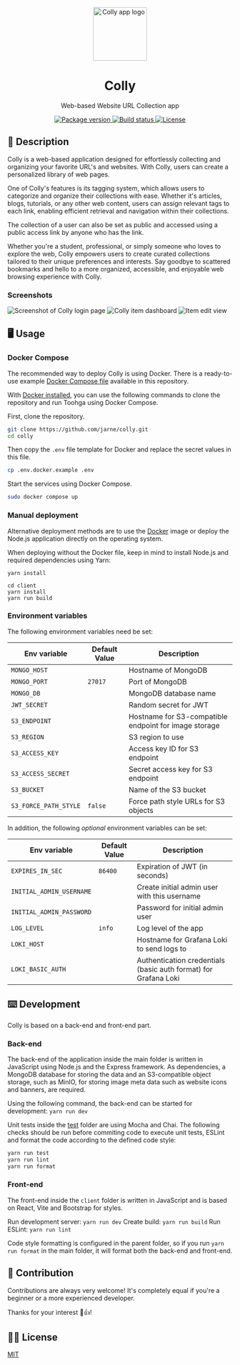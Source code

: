 <p align="center">
    <img src=".github/.media/colly-logo.png" width="120" height="120" alt="Colly app logo">
</p>

<h1 align="center">Colly</h1>
<p align="center">Web-based Website URL Collection app</p>

<p align="center">
    <a href="https://github.com/jarne/colly/blob/main/package.json">
        <img src="https://img.shields.io/github/package-json/v/jarne/colly.svg" alt="Package version">
    </a>
    <a href="https://circleci.com/gh/jarne/colly">
        <img src="https://circleci.com/gh/jarne/colly.svg?style=shield" alt="Build status">
    </a>
    <a href="https://github.com/jarne/colly/blob/main/LICENSE">
        <img src="https://img.shields.io/github/license/jarne/colly.svg" alt="License">
    </a>
</p>

## 📙 Description

Colly is a web-based application designed for effortlessly collecting and organizing your favorite URL's and websites.
With Colly, users can create a personalized library of web pages.

One of Colly's features is its tagging system, which allows users to categorize and organize their collections with ease.
Whether it's articles, blogs, tutorials, or any other web content, users can assign relevant tags to each link,
enabling efficient retrieval and navigation within their collections.

The collection of a user can also be set as public and accessed using a public access link by
anyone who has the link.

Whether you're a student, professional, or simply someone who loves to explore the web,
Colly empowers users to create curated collections tailored to their unique preferences and interests.
Say goodbye to scattered bookmarks and hello to a more organized, accessible, and enjoyable web browsing experience with Colly.

### Screenshots

<img src=".github/.media/screenshot-login.png" alt="Screenshot of Colly login page">

<img src=".github/.media/screenshot-dashboard.png" alt="Colly item dashboard">

<img src=".github/.media/screenshot-item-edit.png" alt="Item edit view">

## 🖥 Usage

### Docker Compose

The recommended way to deploy Colly is using Docker. There is a ready-to-use
example [Docker Compose file](./docker-compose.yml) available in this repository.

With [Docker installed](https://docs.docker.com/engine/install/), you can use the following
commands to clone the repository and run Toohga using Docker Compose.

First, clone the repository.

```sh
git clone https://github.com/jarne/colly.git
cd colly
```

Then copy the `.env` file template for Docker and replace the secret values in this file.

```sh
cp .env.docker.example .env
```

Start the services using Docker Compose.

```sh
sudo docker compose up
```

### Manual deployment

Alternative deployment methods are to use the [Docker](./Dockerfile) image or deploy the
Node.js application directly on the operating system.

When deploying without the Docker file, keep in mind to install Node.js and required dependencies using Yarn:

```
yarn install

cd client
yarn install
yarn run build
```

### Environment variables

The following environment variables need be set:

| Env variable          | Default Value | Description                                           |
| --------------------- | ------------- | ----------------------------------------------------- |
| `MONGO_HOST`          |               | Hostname of MongoDB                                   |
| `MONGO_PORT`          | `27017`       | Port of MongoDB                                       |
| `MONGO_DB`            |               | MongoDB database name                                 |
| `JWT_SECRET`          |               | Random secret for JWT                                 |
| `S3_ENDPOINT`         |               | Hostname for S3-compatible endpoint for image storage |
| `S3_REGION`           |               | S3 region to use                                      |
| `S3_ACCESS_KEY`       |               | Access key ID for S3 endpoint                         |
| `S3_ACCESS_SECRET`    |               | Secret access key for S3 endpoint                     |
| `S3_BUCKET`           |               | Name of the S3 bucket                                 |
| `S3_FORCE_PATH_STYLE` | `false`       | Force path style URLs for S3 objects                  |

In addition, the following _optional_ environment variables can be set:

| Env variable             | Default Value | Description                                                     |
| ------------------------ | ------------- | --------------------------------------------------------------- |
| `EXPIRES_IN_SEC`         | `86400`       | Expiration of JWT (in seconds)                                  |
| `INITIAL_ADMIN_USERNAME` |               | Create initial admin user with this username                    |
| `INITIAL_ADMIN_PASSWORD` |               | Password for initial admin user                                 |
| `LOG_LEVEL`              | `info`        | Log level of the app                                            |
| `LOKI_HOST`              |               | Hostname for Grafana Loki to send logs to                       |
| `LOKI_BASIC_AUTH`        |               | Authentication credentials (basic auth format) for Grafana Loki |

## ⌨️ Development

Colly is based on a back-end and front-end part.

### Back-end

The back-end of the application inside the main folder is written in JavaScript using Node.js and the Express framework.
As dependencies, a MongoDB database for storing the data and an S3-compatible object storage, such as MinIO, for storing
image meta data such as website icons and banners, are required.

Using the following command, the back-end can be started for development: `yarn run dev`

Unit tests inside the [test](./test) folder are using Mocha and Chai.
The following checks should be run before commiting code to execute unit tests, ESLint and format the code according
to the defined code style:

```sh
yarn run test
yarn run lint
yarn run format
```

### Front-end

The front-end inside the `client` folder is written in JavaScript and is based on React, Vite and Bootstrap for styles.

Run development server: `yarn run dev`
Create build: `yarn run build`
Run ESLint: `yarn run lint`

Code style formatting is configured in the parent folder, so if you run `yarn run format` in the main folder,
it will format both the back-end and front-end.

## 🙋‍ Contribution

Contributions are always very welcome! It's completely equal if you're a beginner or a more experienced developer.

Thanks for your interest 🎉👍!

## 👨‍⚖️ License

[MIT](https://github.com/jarne/colly/blob/main/LICENSE)
